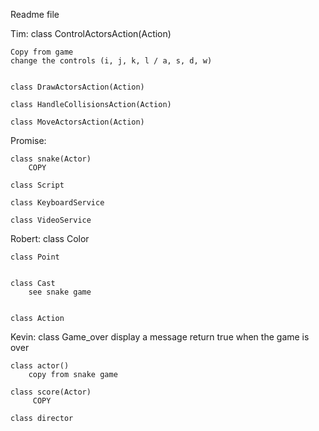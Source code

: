 Readme file


Tim:
    class ControlActorsAction(Action)

    Copy from game
    change the controls (i, j, k, l / a, s, d, w)


    class DrawActorsAction(Action)

    class HandleCollisionsAction(Action)

    class MoveActorsAction(Action)

Promise:
    
    class snake(Actor)
        COPY

    class Script

    class KeyboardService

    class VideoService

Robert:
    class Color

    class Point

    
    class Cast
        see snake game

    
    class Action

Kevin:
    class Game_over
        display a message
        return true when the game is over

    class actor()
        copy from snake game

    class score(Actor)
         COPY 

    class director

